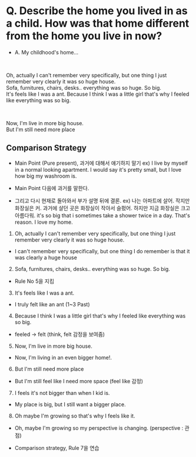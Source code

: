 # Q. Describe the home you lived in as a child. How was that home different from the home you live in now?

- A. 
My childhood's home...  

<br/>

Oh, actually I can't remember very specifically, but one thing I just remember very clearly it was so huge house.  
Sofa, furnitures, chairs, desks.. everything was so huge. So big.  
It's feels like I was a ant. 
Because I think I was a little girl that's why I feeled like everything was so big. 

<br/>

Now, I'm live in more big house.  
But I'm still need more place  
 
## Comparison Strategy  
- Main Point (Pure present), 과거에 대해서 얘기하지 말기
ex) I live by myself in a normal looking apartment.
    I would say it's pretty small, but I love how big my washroom is.
  
 - Main Point 다음에 과거를 말한다.  
 - 그리고 다시 현재로 돌아와서 부가 설명 뒤에 결론.
 ex) 나는 아파트에 살어. 작지만 화장실은 커. 과거에 살던 곳은 화장실이 작아서 슬펐어. 하지만 지금 화장실은 크고 아름다워. it's so big that i sometimes take a shower twice in a day. That's reason. I love my home.
 
 
1. Oh, actually I can't remember very specifically, but one thing I just remember very clearly it was so huge house.  
- I can't remember very specifically, but one thing I do remember is that it was clearly a huge house 
2. Sofa, furnitures, chairs, desks.. everything was so huge. So big.  
- Rule No 5을 지킴
3. It's feels like I was a ant.  
- I truly felt like an ant (1~3 Past)  
4. Because I think I was a little girl that's why I feeled like everything was so big.  
- feeled -> felt  (think, felt 감정을 보여줌)
5. Now, I'm live in more big house.
- Now, I'm living in an even bigger home!.  
6. But I'm still need more place  
- But I'm still feel like I need more space (feel like 감정)  
7. I feels it's not bigger than when I kid is.  
- My place is big, but I still want a bigger place.  
8. Oh maybe I'm growing so that's why I feels like it.  
- Oh, maybe I'm growing so my perspective is changing. (perspective : 관점)   

- Comparison strategy, Rule 7을 연습
